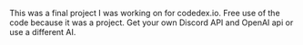 This was a final project I was working on for codedex.io.
Free use of the code because it was a project.
Get your own Discord API and OpenAI api or use a different AI.
